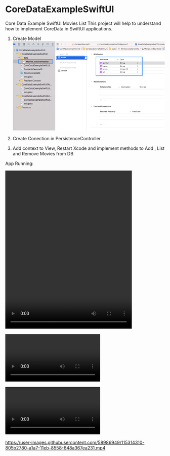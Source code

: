 # CoreDataExampleSwiftUI
Core Data Example SwiftUI Movies List
This project will help to understand how to implement CoreData in SwiftUI applications.



1. Create Model
![Data Model](/readme/imageModel.png)

2. Create Conection in PersistenceController

3. Add context to View, Restart Xcode and implement methods to Add , List and Remove Movies from DB

App Running:

<video width="400" height="500" controls>
  <source src="/readme/readme_preview.mp4" type="video/mp4">
</video>

![](/readme/preview.mov)

![](/readme/readme_preview.mp4)


https://user-images.githubusercontent.com/58986949/115314310-805b2780-a1a7-11eb-8558-648a367ea231.mp4
